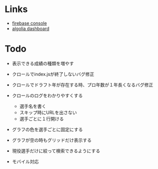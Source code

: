 # Links

- [firebase console](https://console.firebase.google.com/project/npb-career-stats-visualizer/overview)
- [algolia dashboard](https://www.algolia.com/apps/EO4ZHG0463/dashboard)

# Todo


- 表示できる成績の種類を増やす

- クロールでindex.jsが終了しないバグ修正
- クロールでドラフト年が存在する時、プロ年数が１年長くなるバグ修正
- クロールのログをわかりやすくする
  - 選手名を書く
  - スキップ時にURLを出さない
  - 選手ごとに１行開ける

- グラフの色を選手ごとに固定にする
- グラフが空の時もグリッドだけ表示する
- 現役選手だけに絞って検索できるようにする
- モバイル対応